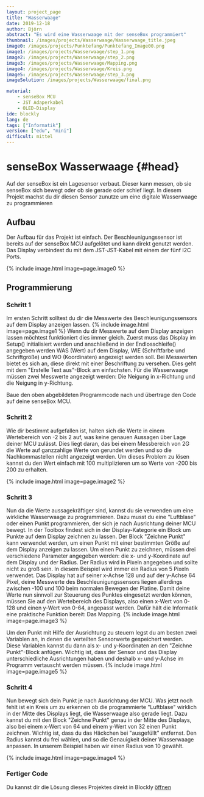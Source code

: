 ```yaml
---
layout: project_page
title: "Wasserwaage"
date: 2019-12-18
author: Björn 
abstract: "Es wird eine Wasserwaage mit der senseBox programmiert"
thumbnail: /images/projects/Wasserwaage/Wasserwaage_title.jpeg
image0: /images/projects/Punktefang/Punktefang_Image00.png
image1: /images/projects/Wasserwaage/step_1.png
image2: /images/projects/Wasserwaage/step_2.png
image3: /images/projects/Wasserwaage/Mapping.png
image4: /images/projects/Wasserwaage/Kreis.png
image5: /images/projects/Wasserwaage/step_3.png
imageSolution: /images/projects/Wasserwaage/final.png

material:
    - senseBox MCU
    - JST Adaperkabel
    - OLED-Display
ide: blockly  
lang: de
tags: ["Informatik"]
version: ["edu", "mini"]
difficult: mittel    
---
```

# senseBox Wasserwaage {#head}

Auf der senseBox ist ein Lagesensor verbaut. Dieser kann messen, ob sie senseBox sich bewegt oder ob sie gerade oder schief liegt. In diesem Projekt machst du dir diesen Sensor zunutze um eine digitale Wasserwaage zu programmieren


## Aufbau 
Der Aufbau für das Projekt ist einfach. Der Beschleunigungssensor ist bereits auf der senseBox MCU aufgelötet und kann direkt genutzt werden. Das Display verbindest du mit dem JST-JST-Kabel mit einem der fünf I2C Ports.

{% include image.html image=page.image0 %}

## Programmierung

### Schritt 1

Im ersten Schritt solltest du dir die Messwerte des Beschleunigungssensors auf dem Display anzeigen lassen.
{% include image.html image=page.image1 %}
Wenn du dir Messwerte auf dem Display anzeigen lassen möchtest funktioniert dies immer gleich. Zuerst muss das Display im Setup() initialisiert werden und anschließend in der Endlosschleife() angegeben werden WAS (Wert) auf dem Display, WIE (Schriftfarbe und Schriftgröße) und WO (Koordinaten) angezeigt werden soll. Bei Messwerten bietet es sich an, diese direkt mit einer Beschriftung zu versehen. Dies geht mit dem "Erstelle Text aus"-Block am einfachsten.
Für die Wasserwaage müssen zwei Messwerte angezeigt werden: Die Neigung in x-Richtung und die Neigung in y-Richtung.

Baue den oben abgebildeten Programmcode nach und übertrage den Code auf deine senseBox MCU. 

### Schritt 2

Wie dir bestimmt aufgefallen ist, halten sich die Werte in einem Wertebereich von -2 bis 2 auf, was keine genauen Aussagen über Lage deiner MCU zulässt. Dies liegt daran, das bei einem Messbereich von 2G die Werte auf ganzzahlige Werte von gerundet werden und so die Nachkommastellen nicht angezeigt werden. Um dieses Problem zu lösen kannst du den Wert einfach mit 100 multiplizieren um so Werte von -200 bis 200 zu erhalten.

{% include image.html image=page.image2 %}

### Schritt 3

Nun da die Werte aussagekräftiger sind, kannst du sie verwenden um eine wirkliche Wasserwaage zu programmieren. Dazu musst du eine "Luftblase" oder einen Punkt programmieren, der sich je nach Ausrichtung deiner MCU bewegt. In der Toolbox findest sich in der Display-Kategorie ein Block um Punkte auf dem Display zeichnen zu lassen. Der Block "Zeichne Punkt" kann verwendet werden, um einen Punkt mit einer bestimmten Größe auf dem Display anzeigen zu lassen.
Um einen Punkt zu zeichnen, müssen drei verschiedene Parameter angegeben werden: die x- und y-Koordinate auf dem Display und der Radius. Der Radius wird in Pixeln angegeben und sollte nicht zu groß sein. In diesem Beispiel wird immer ein Radius von 5 Pixeln verwendet. Das Display hat auf seiner x-Achse 128 und auf der y-Achse 64 Pixel, deine Messwerte des Beschleunigungssensors liegen allerdings zwischen -100 und 100 beim normalen Bewegen der Platine. Damit deine Werte nun sinnvoll zur Steuerung des Punktes eingesetzt werden können, müssen Sie auf den Wertebereich des Displays, also einen x-Wert von 0-128 und einen y-Wert von 0-64, angepasst werden. Dafür hält die Informatik eine praktische Funktion bereit: Das Mapping.
{% include image.html image=page.image3 %}

Um den Punkt mit Hilfe der Ausrichtung zu steuern legst du am besten zwei Variablen an, in denen die verteilten Sensorwerte gespeichert werden. Diese Variablen kannst du dann als x- und y-Koordinaten an den "Zeichne Punkt"-Block anfügen. Wichtig ist, dass der Sensor und das Display unterschiedliche Ausrichtungen haben und deshalb x- und y-Achse im Programm vertauscht werden müssen.
{% include image.html image=page.image5 %}

### Schritt 4

Nun bewegt sich dein Punkt je nach Ausrichtung der MCU. Was jetzt noch fehlt ist ein Kreis um zu erkennen ob die programmierte "Luftblase" wirklich in der Mitte des Displays liegt, die Wasserwaage also gerade liegt. Dazu kannst du mit den Block "Zeichne Punkt" genau in der Mitte des Displays, also bei einem x-Wert von 64 und einem y-Wert von 32 einen Punkt zeichnen. Wichtig ist, dass du das Häckchen bei "ausgefüllt" entfernst. Den Radius kannst du frei wählen, und so die Genauigkeit deiner Wasserwaage anpassen. In unserem Beispiel haben wir einen Radius von 10 gewählt.

{% include image.html image=page.image4 %}

### Fertiger Code
Du kannst dir die Lösung dieses Projektes direkt in Blockly [öffnen](https://blockly.sensebox.de/ardublockly/index.html?board=sensebox-mcu&lang=de&gallery=projects/wasserwaage)